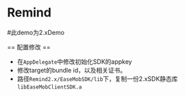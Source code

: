 # Remind
#此demo为2.xDemo

== 配置修改 ==
* 在`AppDelegate`中修改初始化SDK的appkey
* 修改target的bundle id，以及相关证书。
* 路径`Remind2.x/EaseMobSDK/lib`下，复制一份2.xSDK静态库`libEaseMobClientSDK.a`
